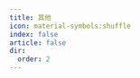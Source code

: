 ```yaml
---
title: 其他
icon: material-symbols:shuffle
index: false
article: false
dir:
  order: 2
---
```


<Catalog />
